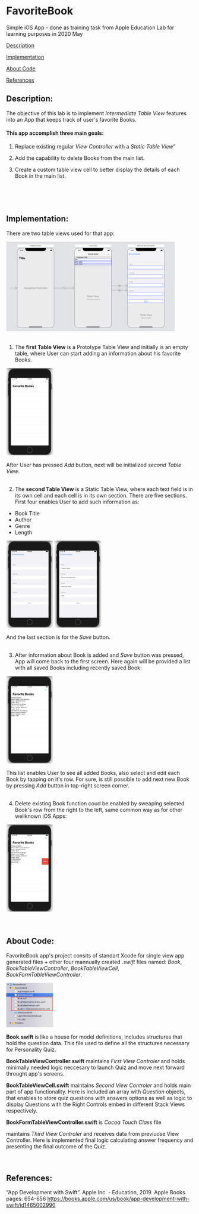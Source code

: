 # FavoriteBook
Simple iOS App - done as training task from Apple Education Lab for learning purposes in 2020 May

[Description](#description)

[Implementation](#implementation)

[About Code](#about-code)

[References](#references)

## Description:
The objective of this lab is to implement _Intermediate Table View_ features into an App that keeps track of user's favorite Books.

#### This app accomplish three main goals:
  1. Replace existing regular _View Controller_ with a _Static Table View_”
  
  2. Add the capability to delete Books from the main list.
  
  3. Create a custom table view cell to better display the details of each Book in the main list.
<br>
<br>
<br>
  
## Implementation: 
There are two table views used for that app:

<img src="/FavoriteBook-screens/tableViews.png" width="90%">
<br>
<br>

1. The __first Table View__ is a Prototype Table View and initially is an empty table, where User can start adding an information about his favorite Books.

<img src="/FavoriteBook-screens/screen01.png" width="25%"> 

After User has pressed _Add_ button, next will be initialized _second Table View_.
<br>
<br>

2. The __second Table View__ is a Static Table View, where each text field is in its own cell and each cell is in its own section. There are five sections. First four enables User to add such information as:
  * Book Title
  * Author
  * Genre
  * Length
  
<img src="/FavoriteBook-screens/screen02.png" width="25%"> <img src="/FavoriteBook-screens/screen04.png" width="25%">

And the last section is for the _Save_ button.
<br>
<br>

3. After information about Book is added and _Save_ button was pressed, App will come back to the first screen. Here again will be provided a list with all saved Books including recently saved Book:

<img src="/FavoriteBook-screens/screen03.png" width="25%">

This list enables User to see all added Books, also select and edit each Book by tapping on it's row. For sure, is still possible to add next new Book by pressing _Add_ button in top-right screen corner.
<br>
<br>

4. Delete existing Book function coud be enabled by sweaping selected Book's row from the right to the left, same common way as for other wellknown iOS Apps:

<img src="/FavoriteBook-screens/screen05.png" width="25%">
<br>   
<br>
<br>

## About Code:
FavoriteBook app's project consits of standart Xcode for single view app generated files + other four mannually created _.swift_ files named: _Book_, _BookTableViewController_, _BookTableViewCell_, _BookFormTableViewController_. 

<img src="/FavoriteBook-screens/code-files.png" width="25%">

__Book.swift__ is like a house for model definitions, includes structures that hold the question data. This file used to define all the structures necessary for Personality Quiz.

__BookTableViewController.swift__ maintains _First View Controler_ and holds minimally needed logic neccesary to launch Quiz and move next forward throught app's screens. 

__BookTableViewCell.swift__ maintains _Second View Controler_ and holds main part of app functionality. Here is included an array with _Question_ objects, that enables to store quiz questions with answers options as well as logic to display Questions with the Right Controls embed in different Stack Views respectively. 

__BookFormTableViewController.swift__ is _Cocoa Touch Class_ file





maintains _Third View Controler_ and receives data from previuose View Controller. Here is implemented final logic calculating answer frequency and presenting the final outcome of the Quiz.
<br>
<br>
<br>

## References:
“App Development with Swift”. Apple Inc. - Education, 2019. Apple Books. pages: 654-656
https://books.apple.com/us/book/app-development-with-swift/id1465002990
